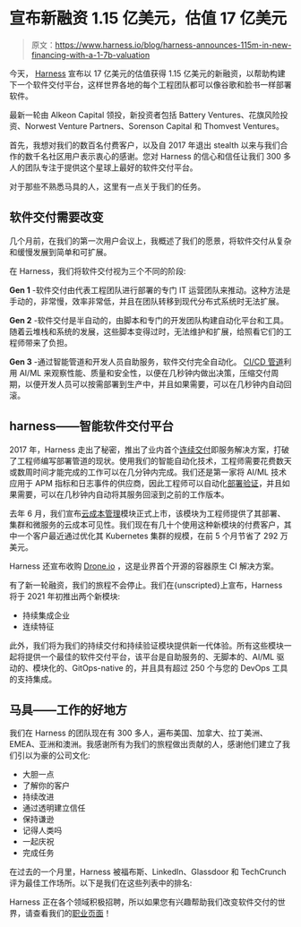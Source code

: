 # 宣布新融资 1.15 亿美元，估值 17 亿美元

> 原文：<https://www.harness.io/blog/harness-announces-115m-in-new-financing-with-a-1-7b-valuation>

今天， [Harness](https://harness.io) 宣布以 17 亿美元的估值获得 1.15 亿美元的新融资，以帮助构建下一个软件交付平台，这样世界各地的每个工程团队都可以像谷歌和脸书一样部署软件。

最新一轮由 Alkeon Capital 领投，新投资者包括 Battery Ventures、花旗风险投资、Norwest Venture Partners、Sorenson Capital 和 Thomvest Ventures。

首先，我想对我们的数百名付费客户，以及自 2017 年退出 stealth 以来与我们合作的数千名社区用户表示衷心的感谢。您对 Harness 的信心和信任让我们 300 多人的团队专注于提供这个星球上最好的软件交付平台。

对于那些不熟悉马具的人，这里有一点关于我们的任务。

## 软件交付需要改变

几个月前，在我们的第一次用户会议上，我概述了我们的愿景，将软件交付从复杂和缓慢发展到简单和可扩展。

在 Harness，我们将软件交付视为三个不同的阶段:

**Gen 1** -软件交付由代表工程团队进行部署的专门 IT 运营团队来推动。这种方法是手动的，非常慢，效率非常低，并且在团队转移到现代分布式系统时无法扩展。

**Gen 2** -软件交付是半自动的，由脚本和专门的开发团队构建自动化平台和工具。随着云堆栈和系统的发展，这些脚本变得过时，无法维护和扩展，给照看它们的工程师带来了负担。

**Gen 3** -通过智能管道和开发人员自助服务，软件交付完全自动化。 [CI/CD 管道](https://harness.io/blog/ci-cd-pipeline//)利用 AI/ML 来观察性能、质量和安全性，以便在几秒钟内做出决策，压缩交付周期，以便开发人员可以按需部署到生产中，并且如果需要，可以在几秒钟内自动回滚。

## harness——智能软件交付平台

2017 年，Harness 走出了秘密，推出了业内首个[连续交付](https://harness.io/platform/continuous-delivery/)即服务解决方案，打破了工程师编写部署管道的现状。使用我们的智能自动化技术，工程师需要花费数天或数周时间才能完成的工作可以在几分钟内完成。我们还是第一家将 AI/ML 技术应用于 APM 指标和日志事件的供应商，因此工程师可以自动化[部署验证](https://harness.io/platform/continuous-delivery/continuous-verification/)，并且如果需要，可以在几秒钟内自动将其服务回滚到之前的工作版本。

去年 6 月，我们宣布[云成本管理](https://harness.io/platform/cloud-cost-management/)模块正式上市，该模块为工程师提供了其部署、集群和微服务的云成本可见性。我们现在有几十个使用这种新模块的付费客户，其中一个客户最近通过优化其 Kubernetes 集群的规模，在前 5 个月节省了 292 万美元。

Harness 还宣布收购 [Drone.io](https://www.drone.io/) ，这是业界首个开源的容器原生 CI 解决方案。

有了新一轮融资，我们的旅程不会停止。我们在{unscripted}上宣布，Harness 将于 2021 年初推出两个新模块:

*   持续集成企业
*   连续特征

此外，我们将为我们的持续交付和持续验证模块提供新一代体验。所有这些模块一起将提供一个最佳的软件交付平台，该平台是自助服务的、无脚本的、AI/ML 驱动的、模块化的、GitOps-native 的，并且具有超过 250 个与您的 DevOps 工具的支持集成。

## 马具——工作的好地方

我们在 Harness 的团队现在有 300 多人，遍布美国、加拿大、拉丁美洲、EMEA、亚洲和澳洲。我感谢所有为我们的旅程做出贡献的人，感谢他们建立了我们引以为豪的公司文化:

*   大胆一点
*   了解你的客户
*   持续改进
*   通过透明建立信任
*   保持谦逊
*   记得人类吗
*   一起庆祝
*   完成任务

在过去的一个月里，Harness 被福布斯、LinkedIn、Glassdoor 和 TechCrunch 评为最佳工作场所。以下是我们在这些列表中的排名:

Harness 正在各个领域积极招聘，所以如果您有兴趣帮助我们改变软件交付的世界，请查看我们的[职业页面](https://harness.io/careers/)！